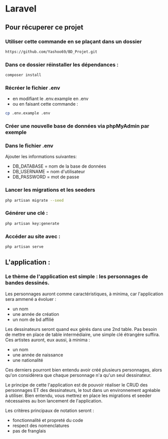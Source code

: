 # Laravel

## Pour récuperer ce projet

### Utiliser cette commande en se plaçant dans un dossier
```bash
https://github.com/Yashoo69/BD_Projet.git
```
### Dans ce dossier réinstaller les dépendances :
```bash
composer install
```

### Récréer le fichier .env

- en modifiant le .env.example en .env
- ou en faisant cette commande :
```bash
cp .env.example .env
```

### Créer une nouvelle base de données via phpMyAdmin par exemple

### Dans le fichier .env
Ajouter les informations suivantes:
- DB_DATABASE = nom de la base de données
- DB_USERNAME = nom d'utilisateur
- DB_PASSWORD = mot de passe

### Lancer les migrations et les seeders
```bash
php artisan migrate --seed
```

### Générer une clé :
```bash
php artisan key:generate
```

### Accéder au site avec :
```bash
php artisan serve
```


## L'application :

### Le thème de l'application est simple : les personnages de bandes dessinés.
Les personnages auront comme caractéristiques, à minima, car l'application sera ammené a évoluer :
- un nom 
- une année de création 
- un nom de bd affilié

Les dessinateurs seront quand eux gérés dans une 2nd table. Pas besoin de mettre en place de table intermédiaire, une simple clé étrangère suffira.
Ces artistes auront, eux aussi, à minima :
- un nom
- une année de naissance
- une nationalité

Ces derniers pourront bien entendu avoir créé plusieurs personnages, alors qu'on considèrera que chaque personnage n'a qu'un seul dessinateur.

Le principe de cette l'application est de pouvoir réaliser le CRUD des personnages ET des dessinateurs, le tout dans un environnement agréable à utiliser.
Bien entendu, vous mettrez en place les migrations et seeder nécessaires au bon lancement de l'application.


Les critères principaux de notation seront :
- fonctionnalité et propreté du code
- respect des nomenclatures
- pas de franglais
